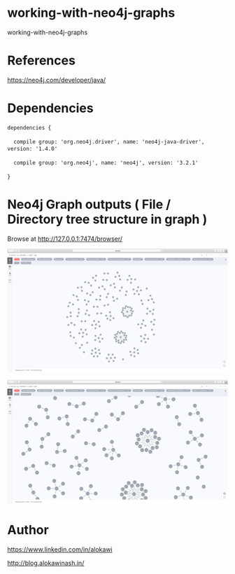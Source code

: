 # working-with-neo4j-graphs
working-with-neo4j-graphs

# References
https://neo4j.com/developer/java/

# Dependencies
```
dependencies {

  compile group: 'org.neo4j.driver', name: 'neo4j-java-driver', version: '1.4.0'

  compile group: 'org.neo4j', name: 'neo4j', version: '3.2.1'
    
}
```

# Neo4j Graph outputs ( File / Directory tree structure in graph )
Browse at http://127.0.0.1:7474/browser/

![Alt text](neo4j-graph-01.png?raw=true "neo4j-graph-01.png")

![Alt text](neo4j-graph-02.png?raw=true "neo4j-graph-02.png")

# Author
https://www.linkedin.com/in/alokawi

http://blog.alokawinash.in/

